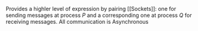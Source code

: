 Provides a highler level of expression by pairing [[Sockets]]: one for sending messages at process $P$ and a corresponding one at process $Q$ for receiving messages. All communication is Asynchronous
